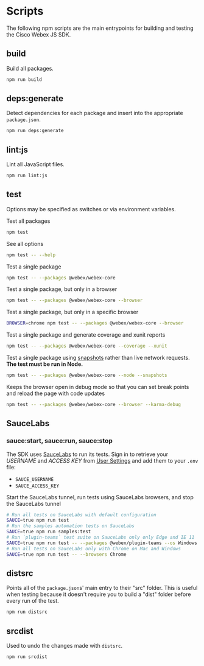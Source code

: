 # Scripts

The following npm scripts are the main entrypoints for building and testing the Cisco Webex JS SDK.

## build

Build all packages.

```bash
npm run build
```

## deps:generate

Detect dependencies for each package and insert into the appropriate `package.json`.

```bash
npm run deps:generate
```

## lint:js

Lint all JavaScript files.

```bash
npm run lint:js
```

## test

Options may be specified as switches or via environment variables.

Test all packages

```bash
npm test
```

See all options

```bash
npm test -- --help
```

Test a single package

```bash
npm test -- --packages @webex/webex-core
```

Test a single package, but only in a browser

```bash
npm test -- --packages @webex/webex-core --browser
```

Test a single package, but only in a specific browser

```bash
BROWSER=chrome npm test -- --packages @webex/webex-core --browser
```

Test a single package and generate coverage and xunit reports

```bash
npm test -- --packages @webex/webex-core --coverage --xunit
```

Test a single package using [snapshots](https://github.com/flickr/yakbak#yakbak) rather than live network requests. **The test must be run in Node.**

```bash
npm test -- --packages @webex/webex-core --node --snapshots
```

Keeps the browser open in debug mode so that you can set break points and reload the page with code updates

```bash
npm test -- --packages @webex/webex-core --browser --karma-debug
```

## SauceLabs

### sauce:start, sauce:run, sauce:stop

The SDK uses [SauceLabs](https://saucelabs.com/) to run its tests. Sign in to retrieve your *USERNAME* and *ACCESS KEY* from [User Settings](https://saucelabs.com/beta/user-settings) and add them to your `.env` file:

- `SAUCE_USERNAME`
- `SAUCE_ACCESS_KEY`

Start the SauceLabs tunnel, run tests using SauceLabs browsers, and stop the SauceLabs tunnel

```bash
# Run all tests on SauceLabs with default configuration
SAUCE=true npm run test
# Run the samples automation tests on SauceLabs
SAUCE=true npm run samples:test
# Run `plugin-teams` test suite on SauceLabs only only Edge and IE 11
SAUCE=true npm run test -- --packages @webex/plugin-teams --os Windows --browsers Edge IE
# Run all tests on SauceLabs only with Chrome on Mac and Windows
SAUCE=true npm run test -- --browsers Chrome
```

## distsrc

Points all of the `package.json`s' main entry to their "src" folder. This is useful when testing because it doesn't require you to build a "dist" folder before every run of the test.

```bash
npm run distsrc
```

## srcdist

Used to undo the changes made with `distsrc`.

```bash
npm run srcdist
```
